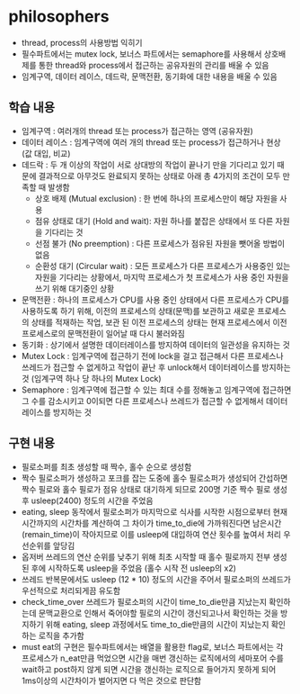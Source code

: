 # philosophers

- thread, process의 사용방법 익히기
- 필수파트에서는 mutex lock, 보너스 파트에서는 semaphore를 사용해서 상호배제를 통한 thread와 process에서 접근하는 공유자원의 관리를 배울 수 있음
- 임계구역, 데이터 레이스, 데드락, 문맥전환, 동기화에 대한 내용을 배울 수 있음

## 학습 내용

- 임계구역 : 여러개의 thread 또는 process가 접근하는 영역 (공유자원)
- 데이터 레이스 : 임계구역에 여러 개의 thread 또는 process가 접근하거나 현상 (값 대입, 비교)
- 데드락 : 두 개 이상의 작업이 서로 상대방의 작업이 끝나기 만을 기다리고 있기 때문에 결과적으로 아무것도 완료되지 못하는 상태로 아래 총 4가지의 조건이 모두 만족할 때 발생함
    - 상호 배제 (Mutual exclusion) : 한 번에 하나의 프로세스만이 해당 자원을 사용
    - 점유 상태로 대기 (Hold and wait): 자원 하나를 붙잡은 상태에서 또 다른 자원을 기다리는 것
    - 선점 불가 (No preemption) : 다른 프로세스가 점유된 자원을 뺏어올 방법이 없음
    - 순환성 대기 (Circular wait) : 모든 프로세스가 다른 프로세스가 사용중인 있는 자원을 기다리는 상황에서, 마지막 프로세스가 첫 프로세스가 사용 중인 자원을 쓰기 위해 대기중인 상황
- 문맥전환 : 하나의 프로세스가 CPU를 사용 중인 상태에서 다른 프로세스가 CPU를 사용하도록 하기 위해, 이전의 프로세스의 상태(문맥)를 보관하고 새로운 프로세스의 상태를 적재하는 작업, 보관 된 이전 프로세스의 상태는 현재 프로세스에서 이전 프로세스로의 문맥전환이 일어날 때 다시 불러와짐
- 동기화 : 상기에서 설명한 데이터레이스를 방지하여 데이터의 일관성을 유지하는 것
- Mutex Lock : 임계구역에 접근하기 전에 lock을 걸고 접근해서 다른 프로세스나 쓰레드가 접근할 수 없게하고 작업이 끝난 후 unlock해서 데이터레이스를 방지하는 것 (임계구역 하나 당 하나의 Mutex Lock)
- Semaphore : 임계구역에 접근할 수 있는 최대 수를 정해놓고 임계구역에 접근하면 그 수를 감소시키고 0이되면 다른 프로세스나 쓰레드가 접근할 수 없게해서 데이터레이스를 방지하는 것

## 구현 내용

- 필로소퍼를 최초 생성할 때 짝수, 홀수 순으로 생성함
- 짝수 필로소퍼가 생성하고 포크를 잡는 도중에 홀수 필로소퍼가 생성되어 간섭하면 짝수 필로와 홀수 필로가 점유 상태로 대기하게 되므로 200명 기준 짝수 필로 생성 후 usleep(2400) 정도의 시간을 주었음
- eating, sleep 동작에서 필로소퍼가 마지막으로 식사를 시작한 시점으로부터 현재 시간까지의 시간차를 계산하여 그 차이가 time_to_die에 가까워진다면 남은시간(remain_time)이 작아지므로 이를 usleep에 대입하여 연산 횟수를 높여서 처리 우선순위를 앞당김
- 옵저버 쓰레드의 연산 순위를 낮추기 위해 최초 시작할 때 홀수 필로까지 전부 생성된 후에 시작하도록 usleep을 주었음 (홀수 시작 전 usleep의 x2)
- 쓰레드 반복문에서도 usleep (12 * 10) 정도의 시간을 주어서 필로소퍼의 쓰레드가 우선적으로 처리되게끔 유도함
- check_time_over 쓰레드가 필로소퍼의 시간이 time_to_die만큼 지났는지 확인하는데 문맥교환으로 인해서 죽어야할 필로의 시간이 갱신되고나서 확인하는 것을 방지하기 위해 eating, sleep 과정에서도 time_to_die만큼의 시간이 지났는지 확인하는 로직을 추가함
- must eat의 구현은 필수파트에서는 배열을 활용한 flag로, 보너스 파트에서는 각 프로세스가 n_eat만큼 먹었으면 시간을 매번 갱신하는 로직에서의 세마포어 수를 wait하고 post하지 않게 되면 시간을 갱신하는 로직으로 들어가지 못하게 되어 1ms이상의 시간차이가 벌어지면 다 먹은 것으로 판단함
